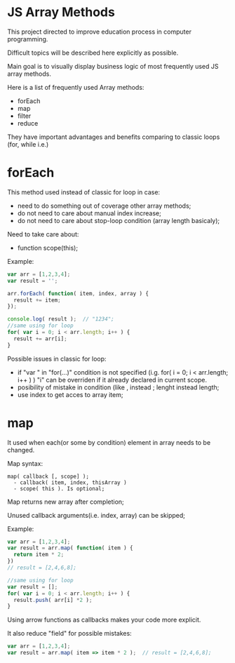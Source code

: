 # JS Array Methods
This project directed to improve education process in computer programming.

Difficult topics will be described here explicitly as possible.

Main goal is to visually display business logic of most frequently used JS array methods.

Here is a list of frequently used Array methods:
- forEach
- map
- filter
- reduce

They have important advantages and benefits comparing to classic loops (for, while i.e.)

# forEach
This method used instead of classic for loop in case:
  - need to do something out of coverage other array methods;
  - do not need to care about manual index increase;
  - do not need to care about stop-loop condition (array length basicaly);
  
Need to take care about:
  - function scope(this);
  
Example:
```javascript
var arr = [1,2,3,4];
var result = ''; 

arr.forEach( function( item, index, array ) {
  result += item;
});

console.log( result );  // "1234";
//same using for loop
for( var i = 0; i < arr.length; i++ ) {
  result += arr[i];
}
```
Possible issues in classic for loop:
  - if "var " in "for(...)" condition is not specified (i.g. for( i = 0; i < arr.length; i++ ) )  "i" can be overriden if it already declared in current scope.
  - posibility of mistake in condition (like , instead ;   lenght instead length;
  - use index to get acces to array item;

# map
It used when each(or some by condition) element in array needs to be changed.

Map syntax:
```
map( callback [, scope] );
  - callback( item, index, thisArray )
  - scope( this ). Is optional;
```

Map returns new array after completion;

Unused callback arguments(i.e. index, array) can be skipped;

Example:

```javascript
var arr = [1,2,3,4];
var result = arr.map( function( item ) {
  return item * 2;
})
// result = [2,4,6,8];

//same using for loop
var result = [];
for( var i = 0; i < arr.length; i++ ) {
  result.push( arr[i] *2 );
}
```

Using arrow functions as callbacks makes your code more explicit.

It also reduce "field" for possible mistakes:


```javascript
var arr = [1,2,3,4];
var result = arr.map( item => item * 2 );  // result = [2,4,6,8];
```
